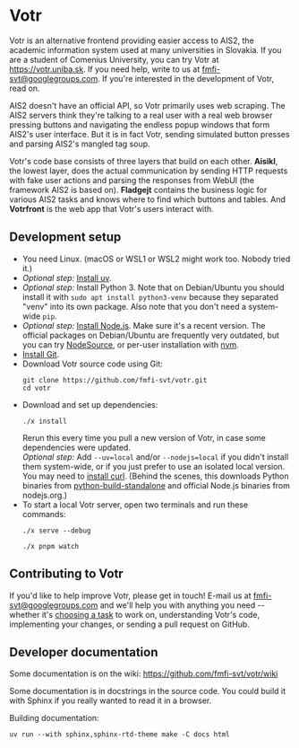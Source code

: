 # Votr

Votr is an alternative frontend providing easier access to AIS2, the academic
information system used at many universities in Slovakia. If you are a student
of Comenius University, you can try Votr at https://votr.uniba.sk. If you need
help, write to us at fmfi-svt@googlegroups.com. If you're interested in the
development of Votr, read on.

AIS2 doesn't have an official API, so Votr primarily uses web scraping. The AIS2
servers think they're talking to a real user with a real web browser pressing
buttons and navigating the endless popup windows that form AIS2's user
interface. But it is in fact Votr, sending simulated button presses and parsing
AIS2's mangled tag soup.

Votr's code base consists of three layers that build on each other. **Aisikl**,
the lowest layer, does the actual communication by sending HTTP requests with
fake user actions and parsing the responses from WebUI (the framework AIS2 is
based on). **Fladgejt** contains the business logic for various AIS2 tasks and
knows where to find which buttons and tables. And **Votrfront** is the web app
that Votr's users interact with.

## Development setup

- You need Linux. (macOS or WSL1 or WSL2 might work too. Nobody tried it.)
- _Optional step:_ [Install uv][uv].
- _Optional step:_ Install Python 3. Note that on Debian/Ubuntu you should
  install it with `sudo apt install python3-venv` because they separated "venv"
  into its own package. Also note that you don't need a system-wide `pip`.
- _Optional step:_ [Install Node.js][node.js]. Make sure it's a recent version.
  The official packages on Debian/Ubuntu are frequently very outdated, but you
  can try [NodeSource][], or per-user installation with [nvm][].
- [Install Git][git].
- Download Votr source code using Git:
  ```shell
  git clone https://github.com/fmfi-svt/votr.git
  cd votr
  ```
- Download and set up dependencies:
  ```shell
  ./x install
  ```
  Rerun this every time you pull a new version of Votr, in case some
  dependencies were updated.<br> _Optional step:_ Add `--uv=local` and/or
  `--nodejs=local` if you didn't install them system-wide, or if you just prefer
  to use an isolated local version. You may need to [install curl][curl].
  (Behind the scenes, this downloads Python binaries from
  [python-build-standalone][pbs] and official Node.js binaries from nodejs.org.)
- To start a local Votr server, open two terminals and run these commands:
  ```shell
  ./x serve --debug
  ```
  ```shell
  ./x pnpm watch
  ```

[uv]: https://docs.astral.sh/uv/getting-started/installation/
[node.js]: https://nodejs.org/en/download/package-manager/
[nodesource]: https://github.com/nodesource/distributions
[nvm]: https://github.com/nvm-sh/nvm
[git]: https://git-scm.com/download/linux
[curl]: https://everything.curl.dev/get
[pbs]: https://gregoryszorc.com/docs/python-build-standalone/main/

## Contributing to Votr

If you'd like to help improve Votr, please get in touch! E-mail us at
fmfi-svt@googlegroups.com and we'll help you with anything you need -- whether
it's [choosing a task](https://github.com/fmfi-svt/votr/issues) to work on,
understanding Votr's code, implementing your changes, or sending a pull request
on GitHub.

## Developer documentation

Some documentation is on the wiki: https://github.com/fmfi-svt/votr/wiki

Some documentation is in docstrings in the source code. You could build it with
Sphinx if you really wanted to read it in a browser.

Building documentation:

    uv run --with sphinx,sphinx-rtd-theme make -C docs html
